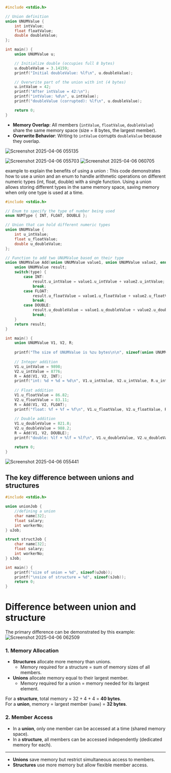 
```c
#include <stdio.h>

// Union definition
union UNUMValue {
    int intValue;
    float floatValue;
    double doubleValue;
};

int main() {
    union UNUMValue u;

    // Initialize double (occupies full 8 bytes)
    u.doubleValue = 3.14159;
    printf("Initial doubleValue: %lf\n", u.doubleValue);

    // Overwrite part of the union with int (4 bytes)
    u.intValue = 42;
    printf("After intValue = 42:\n");
    printf("intValue: %d\n", u.intValue);
    printf("doubleValue (corrupted): %lf\n", u.doubleValue);

    return 0;
}
```


- **Memory Overlap**: All members (`intValue`, `floatValue`, `doubleValue`) share the same memory space (size = 8 bytes, the largest member).
- **Overwrite Behavior**: Writing to `intValue` corrupts `doubleValue` because they overlap.


![Screenshot 2025-04-06 055135](https://github.com/user-attachments/assets/ebc4bfeb-9095-4ed5-b8ea-df3b101a0e91)

![Screenshot 2025-04-06 055703](https://github.com/user-attachments/assets/0fbf91de-1ebf-4da8-b928-5d364e18d02e)
![Screenshot 2025-04-06 060705](https://github.com/user-attachments/assets/f8b72095-ac29-44e2-b777-33b1f58af639)



example to explain the benefits of using a union :
This code demonstrates how to use a union and an enum to handle arithmetic operations on different numeric types (int, float, double) with a single function.
Using a union allows storing different types in the same memory space, saving memory when only one type is used at a time.
```c
#include <stdio.h>

// Enum to specify the type of number being used
enum NUMType { INT, FLOAT, DOUBLE };

// Union that can hold different numeric types
union UNUMValue {
    int u_intValue;
    float u_floatValue;
    double u_doubleValue;
};

// Function to add two UNUMValue based on their type
union UNUMValue Add(union UNUMValue value1, union UNUMValue value2, enum NUMType type) {
    union UNUMValue result;
    switch(type) {
        case INT: 
            result.u_intValue = value1.u_intValue + value2.u_intValue; 
            break;
        case FLOAT: 
            result.u_floatValue = value1.u_floatValue + value2.u_floatValue; 
            break;
        case DOUBLE: 
            result.u_doubleValue = value1.u_doubleValue + value2.u_doubleValue; 
            break;
    }
    return result;
}

int main() {
    union UNUMValue V1, V2, R;
    
    printf("The size of UNUMValue is %zu bytes\n\n", sizeof(union UNUMValue));
    
    // Integer addition
    V1.u_intValue = 9898;
    V2.u_intValue = 8776;
    R = Add(V1, V2, INT);
    printf("int: %d + %d = %d\n", V1.u_intValue, V2.u_intValue, R.u_intValue);
    
    // Float addition
    V1.u_floatValue = 86.82;
    V2.u_floatValue = 83.11;
    R = Add(V1, V2, FLOAT);
    printf("float: %f + %f = %f\n", V1.u_floatValue, V2.u_floatValue, R.u_floatValue);
    
    // Double addition
    V1.u_doubleValue = 821.8;
    V2.u_doubleValue = 988.2;
    R = Add(V1, V2, DOUBLE);
    printf("double: %lf + %lf = %lf\n", V1.u_doubleValue, V2.u_doubleValue, R.u_doubleValue);

    return 0;
}
```

![Screenshot 2025-04-06 055441](https://github.com/user-attachments/assets/a14c1ac2-6a30-43a9-a461-970271e12df8)

## The key difference between unions and structures
```c
#include <stdio.h>

union unionJob {
    //defining a union
    char name[32];
    float salary;
    int workerNo;
} uJob;

struct structJob {
    char name[32];
    float salary;
    int workerNo;
} sJob;

int main() {
    printf("size of union = %d", sizeof(uJob));
    printf("\nsize of structure = %d", sizeof(sJob));
    return 0;
}
```


# Difference between union and structure

The primary difference can be demonstrated by this example:
![Screenshot 2025-04-06 062509](https://github.com/user-attachments/assets/31ea91c5-1c2d-43bf-b138-f2a6f251046e)

### 1. Memory Allocation  
- **Structures** allocate more memory than unions.  
  - Memory required for a structure = sum of memory sizes of all members.  
- **Unions** allocate memory equal to their largest member.  
  - Memory required for a union = memory needed for its largest element.  

For a **structure**, total memory = 32 + 4 + 4 = **40 bytes**.  
For a **union**, memory = largest member (`name`) = **32 bytes**.  

### 2. Member Access  
- In a **union**, only one member can be accessed at a time (shared memory space).  
- In a **structure**, all members can be accessed independently (dedicated memory for each).  

--- 
- **Unions** save memory but restrict simultaneous access to members.  
- **Structures** use more memory but allow flexible member access.
